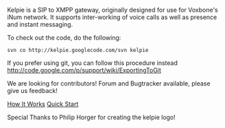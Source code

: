 Kelpie is a SIP to XMPP gateway, originally designed for use for Voxbone's iNum network.
It supports inter-working of voice calls as well as presence and instant messaging.

To check out the code, do the following:

```
svn co http://kelpie.googlecode.com/svn kelpie
```

If you prefer using git, you can follow this procedure instead
http://code.google.com/p/support/wiki/ExportingToGit

We are looking for contributors! Forum and Bugtracker available, please give us feedback!

[How It Works](HowItWorks.md) [Quick Start](QuickStart.md)

Special Thanks to Philip Horger for creating the kelpie logo!